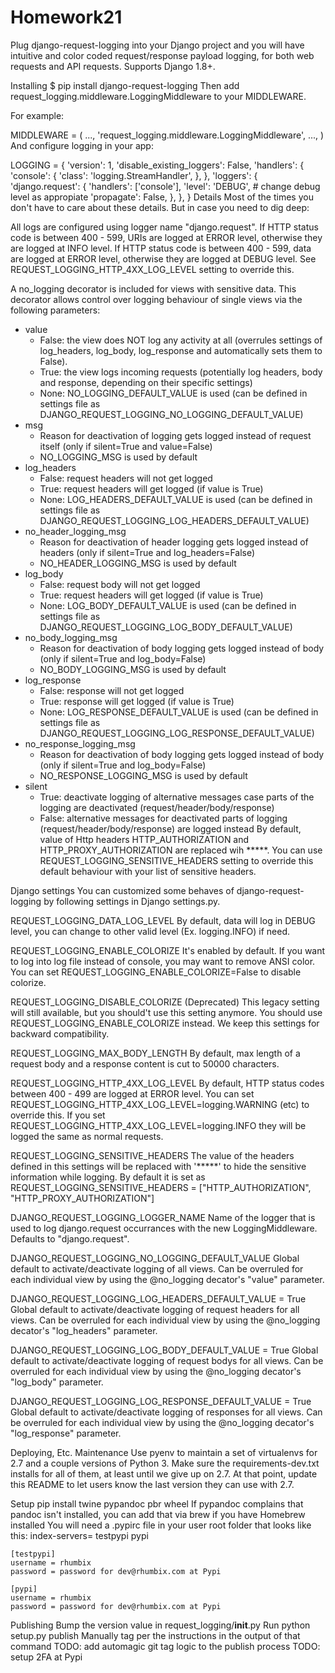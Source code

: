 # Homework21
Plug django-request-logging into your Django project and you will have intuitive and color coded request/response payload logging, for both web requests and API requests. Supports Django 1.8+.

Installing
$ pip install django-request-logging
Then add request_logging.middleware.LoggingMiddleware to your MIDDLEWARE.

For example:

MIDDLEWARE = (
    ...,
    'request_logging.middleware.LoggingMiddleware',
    ...,
)
And configure logging in your app:

LOGGING = {
    'version': 1,
    'disable_existing_loggers': False,
    'handlers': {
        'console': {
            'class': 'logging.StreamHandler',
        },
    },
    'loggers': {
        'django.request': {
            'handlers': ['console'],
            'level': 'DEBUG',  # change debug level as appropiate
            'propagate': False,
        },
    },
}
Details
Most of the times you don't have to care about these details. But in case you need to dig deep:

All logs are configured using logger name "django.request".
If HTTP status code is between 400 - 599, URIs are logged at ERROR level, otherwise they are logged at INFO level.
If HTTP status code is between 400 - 599, data are logged at ERROR level, otherwise they are logged at DEBUG level.
See REQUEST_LOGGING_HTTP_4XX_LOG_LEVEL setting to override this.

A no_logging decorator is included for views with sensitive data. This decorator allows control over logging behaviour of single views via the following parameters:

* value
    * False: the view does NOT log any activity at all (overrules settings of log_headers, log_body, log_response and automatically sets them to False).
    * True: the view logs incoming requests (potentially log headers, body and response, depending on their specific settings)
    * None: NO_LOGGING_DEFAULT_VALUE is used (can be defined in settings file as DJANGO_REQUEST_LOGGING_NO_LOGGING_DEFAULT_VALUE)
* msg
    * Reason for deactivation of logging gets logged instead of request itself (only if silent=True and value=False)
    * NO_LOGGING_MSG is used by default
* log_headers
    * False: request headers will not get logged
    * True: request headers will get logged (if value is True)
    * None: LOG_HEADERS_DEFAULT_VALUE is used (can be defined in settings file as DJANGO_REQUEST_LOGGING_LOG_HEADERS_DEFAULT_VALUE)
* no_header_logging_msg
    * Reason for deactivation of header logging gets logged instead of headers (only if silent=True and log_headers=False)
    * NO_HEADER_LOGGING_MSG is used by default
* log_body
    * False: request body will not get logged
    * True: request headers will get logged (if value is True)
    * None: LOG_BODY_DEFAULT_VALUE is used (can be defined in settings file as DJANGO_REQUEST_LOGGING_LOG_BODY_DEFAULT_VALUE)
* no_body_logging_msg
    * Reason for deactivation of body logging gets logged instead of body (only if silent=True and log_body=False)
    * NO_BODY_LOGGING_MSG is used by default
* log_response
    * False: response will not get logged
    * True: response will get logged (if value is True)
    * None: LOG_RESPONSE_DEFAULT_VALUE is used (can be defined in settings file as DJANGO_REQUEST_LOGGING_LOG_RESPONSE_DEFAULT_VALUE)
* no_response_logging_msg
    * Reason for deactivation of body logging gets logged instead of body (only if silent=True and log_body=False)
    * NO_RESPONSE_LOGGING_MSG is used by default
* silent
    * True: deactivate logging of alternative messages case parts of the logging are deactivated (request/header/body/response)
    * False: alternative messages for deactivated parts of logging (request/header/body/response) are logged instead
By default, value of Http headers HTTP_AUTHORIZATION and HTTP_PROXY_AUTHORIZATION are replaced wih *****. You can use REQUEST_LOGGING_SENSITIVE_HEADERS setting to override this default behaviour with your list of sensitive headers.

Django settings
You can customized some behaves of django-request-logging by following settings in Django settings.py.

REQUEST_LOGGING_DATA_LOG_LEVEL
By default, data will log in DEBUG level, you can change to other valid level (Ex. logging.INFO) if need.

REQUEST_LOGGING_ENABLE_COLORIZE
It's enabled by default. If you want to log into log file instead of console, you may want to remove ANSI color. You can set REQUEST_LOGGING_ENABLE_COLORIZE=False to disable colorize.

REQUEST_LOGGING_DISABLE_COLORIZE (Deprecated)
This legacy setting will still available, but you should't use this setting anymore. You should use REQUEST_LOGGING_ENABLE_COLORIZE instead. We keep this settings for backward compatibility.

REQUEST_LOGGING_MAX_BODY_LENGTH
By default, max length of a request body and a response content is cut to 50000 characters.

REQUEST_LOGGING_HTTP_4XX_LOG_LEVEL
By default, HTTP status codes between 400 - 499 are logged at ERROR level. You can set REQUEST_LOGGING_HTTP_4XX_LOG_LEVEL=logging.WARNING (etc) to override this. If you set REQUEST_LOGGING_HTTP_4XX_LOG_LEVEL=logging.INFO they will be logged the same as normal requests.

REQUEST_LOGGING_SENSITIVE_HEADERS
The value of the headers defined in this settings will be replaced with '*****' to hide the sensitive information while logging. By default it is set as REQUEST_LOGGING_SENSITIVE_HEADERS = ["HTTP_AUTHORIZATION", "HTTP_PROXY_AUTHORIZATION"]

DJANGO_REQUEST_LOGGING_LOGGER_NAME
Name of the logger that is used to log django.request occurrances with the new LoggingMiddleware. Defaults to "django.request".

DJANGO_REQUEST_LOGGING_NO_LOGGING_DEFAULT_VALUE
Global default to activate/deactivate logging of all views. Can be overruled for each individual view by using the @no_logging decator's "value" parameter.

DJANGO_REQUEST_LOGGING_LOG_HEADERS_DEFAULT_VALUE = True
Global default to activate/deactivate logging of request headers for all views. Can be overruled for each individual view by using the @no_logging decator's "log_headers" parameter.

DJANGO_REQUEST_LOGGING_LOG_BODY_DEFAULT_VALUE = True
Global default to activate/deactivate logging of request bodys for all views. Can be overruled for each individual view by using the @no_logging decator's "log_body" parameter.

DJANGO_REQUEST_LOGGING_LOG_RESPONSE_DEFAULT_VALUE = True
Global default to activate/deactivate logging of responses for all views. Can be overruled for each individual view by using the @no_logging decator's "log_response" parameter.

Deploying, Etc.
Maintenance
Use pyenv to maintain a set of virtualenvs for 2.7 and a couple versions of Python 3. Make sure the requirements-dev.txt installs for all of them, at least until we give up on 2.7. At that point, update this README to let users know the last version they can use with 2.7.

Setup
pip install twine pypandoc pbr wheel
If pypandoc complains that pandoc isn't installed, you can add that via brew if you have Homebrew installed
You will need a .pypirc file in your user root folder that looks like this:
    index-servers=
        testpypi
        pypi

    [testpypi]
    username = rhumbix
    password = password for dev@rhumbix.com at Pypi

    [pypi]
    username = rhumbix
    password = password for dev@rhumbix.com at Pypi
Publishing
Bump the version value in request_logging/__init__.py
Run python setup.py publish
Manually tag per the instructions in the output of that command
TODO: add automagic git tag logic to the publish process
TODO: setup 2FA at Pypi
